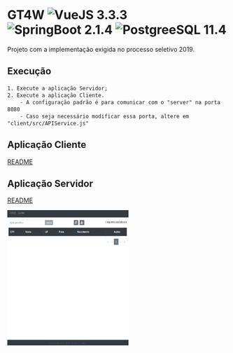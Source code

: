 # GT4W ![VueJS 3.3.3](https://img.shields.io/badge/vueJS-3.5.5-green.svg) ![SpringBoot 2.1.4](https://img.shields.io/badge/springboot-2.1.4-green.svg) ![PostgreeSQL 11.4](https://img.shields.io/badge/postgreSQL-2.1.4-green.svg)

Projeto com a implementação exigida no processo seletivo 2019.

## Execução

    1. Execute a aplicação Servidor;
    2. Execute a aplicação Cliente.
        - A configuração padrão é para comunicar com o "server" na porta 8080
        - Caso seja necessário modificar essa porta, altere em "client/src/APIService.js"

## Aplicação Cliente

[README](client/README.md)

## Aplicação Servidor

[README](server/README.md)


<img src="media/GT4W.gif" height="309" width="277">